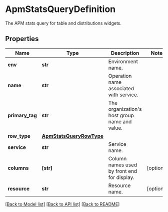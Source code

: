 # ApmStatsQueryDefinition

The APM stats query for table and distributions widgets.
## Properties
Name | Type | Description | Notes
------------ | ------------- | ------------- | -------------
**env** | **str** | Environment name. | 
**name** | **str** | Operation name associated with service. | 
**primary_tag** | **str** | The organization&#39;s host group name and value. | 
**row_type** | [**ApmStatsQueryRowType**](ApmStatsQueryRowType.md) |  | 
**service** | **str** | Service name. | 
**columns** | **[str]** | Column names used by front end for display. | [optional] 
**resource** | **str** | Resource name. | [optional] 

[[Back to Model list]](README.md#documentation-for-models) [[Back to API list]](README.md#documentation-for-api-endpoints) [[Back to README]](README.md)


